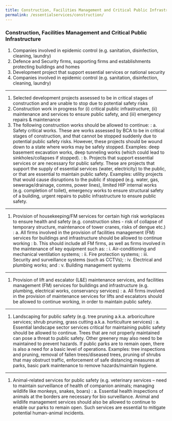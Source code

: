 ```yaml
---
title: Construction, Facilities Management and Critical Public Infrastructure
permalink: /essentialservices/construction/
---
```


### **Construction, Facilities Management and Critical Public Infrastructure**

1. Companies involved in epidemic control (e.g. sanitation, disinfection, cleaning, laundry)
2. Defence and Security firms, supporting firms and establishments protecting buildings and homes 
3. Development project that support essential services or national security 
4. Companies involved in epidemic control (e.g. sanitation, disinfection, cleaning, laundry)

---

1. Selected development projects assessed to be in critical stages of construction and are unable to stop due to potential safety risks 
2. Construction work in progress for (i) critical public infrastructure, (ii) maintenance and services to ensure public safety, and (iii) emergency repairs & maintenance
3. The following construction works should be allowed to continue:
: a. Safety critical works.  These are works assessed by BCA to be in critical stages of construction, and that cannot be stopped suddenly due to potential public safety risks.  However, these projects should be wound down to a state where works may be safely stopped. Examples:  deep basement excavation works, deep tunneling works (which could lead to sinkholes/collapses if stopped).
: b. Projects that support essential services or are necessary for public safety. These are projects that support the supply of essential services (water, electricity) to the public, or that are essential to maintain public safety. Examples: utility projects that would cause disruptions to the public  if stopped (e.g. water, gas, sewerage/drainage, comms, power lines), limited HIP internal works (e.g. completion of toilet), emergency works to ensure structural safety of a building, urgent repairs to public infrastructure to ensure public safety.

---

1. Provision of housekeeping/FM services for certain high risk workplaces to ensure health and safety (e.g. construction sites - risk of collapse of temporary structure, maintenance of tower cranes, risks of dengue etc.)
: a. All firms involved in the provision of facilities management (FM) services for buildings and infrastructure should be allowed to continue working
: b. This should include all FM firms, as well as firms involved in the maintenance of key equipment such as:
: i. Air-conditioning and mechanical ventilation systems;
: ii. Fire protection systems;
: iii. Security and surveillance systems (such as CCTVs);
: iv. Electrical and plumbing works; and
: v. Building management systems

---

1. Provision of lift and escalator (L&E) maintenance services, and facilities management (FM) services for buildings and infrastructure (e.g. plumbing, electrical works, conservancy services) 
: a. All firms involved in the provision of maintenance services for lifts and escalators should be allowed to continue working, in order to maintain public safety.

---

1. Landscaping for public safety (e.g. tree pruning a.k.a. arboriculture services; shrub pruning, grass cutting a.k.a. horticulture services) 
: a. Essential landscape sector services critical for maintaining public safety should be allowed to continue.  Trees that are not properly maintained can pose a threat to public safety. Other greenery may also need to be maintained to prevent hazards. If public parks are to remain open, there is also a need for a basic level of operations. Examples: tree inspections and pruning, removal of fallen trees/diseased trees, pruning of shrubs that may obstruct traffic, enforcement of safe distancing measures at parks, basic park maintenance to remove hazards/maintain hygiene.

---

1. Animal-related services for public safety (e.g. veterinary services – need to maintain surveillance of health of companion animals; managing wildlife like monkeys, snakes, boars)
: a. Essential health inspections of animals at the borders are necessary for bio surveillance. Animal and wildlife management services should also be allowed to continue to enable our parks to remain open.  Such services are essential to mitigate potential human-animal incidents.
